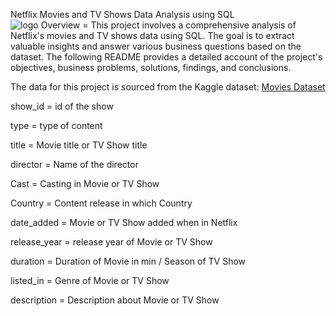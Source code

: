 Netflix Movies and TV Shows Data Analysis using SQL  
![logo](https://github.com/user-attachments/assets/8b9ef35d-6226-4524-b4e1-3f63ec110d31)
Overview = 
This project involves a comprehensive analysis of Netflix's movies and TV shows data using SQL. The goal is to extract valuable insights and answer various business questions based on the dataset. The following README provides a detailed account of the project's objectives, business problems, solutions, findings, and conclusions.

The data for this project is sourced from the Kaggle dataset: [Movies Dataset](https://www.kaggle.com/datasets/shivamb/netflix-shows?resource=download)

show_id = id of the show

type = type of content

title = Movie title or TV Show title

director = Name of the director

Cast = Casting in Movie or TV Show

Country = Content release in which Country

date_added = Movie or TV Show added when in Netflix

release_year = release year of Movie or TV Show

duration = Duration of Movie in min / Season of TV Show

listed_in = Genre of Movie or TV Show

description = Description about Movie or TV Show
